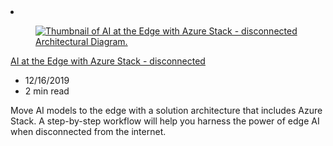 <!-- This file is automatically generated by build/architectures/build_index.py. Any updates will be lost. -->

<!-- markdownlint-disable MD033 -->

<li class="grid-item item-column" data-categories="AI + Machine Learning Hybrid ">
<article class="card">
    <div class="card-header has-margin-bottom-none" aria-hidden="true">
        <figure class="image diagram has-height-175 has-overflow-hidden level">
            <a href="/azure/architecture/solution-ideas/articles/ai-at-the-edge-disconnected"><img src="/azure/architecture/browse/thumbs/ai-at-the-edge-disconnected.png" class="diagram" alt="Thumbnail of AI at the Edge with Azure Stack - disconnected Architectural Diagram." data-linktype="relative-path"></a>
        </figure>
    </div>
    <div class="card-content">
        <a class="card-content-title has-margin-top-none" href="/azure/architecture/solution-ideas/articles/ai-at-the-edge-disconnected">
            <p>AI at the Edge with Azure Stack - disconnected</p>
        </a>
        <ul class="card-content-metadata">
            <li>12/16/2019</li>
            <li>2 min read</li>
        </ul>
        <p class="card-content-description">Move AI models to the edge with a solution architecture that includes Azure Stack. A step-by-step workflow will help you harness the power of edge AI when disconnected from the internet.</p>
        <div class="bottom-to-top-fade is-hidden-mobile"></div>
    </div>
</article>
</li>
